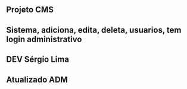 ## Projeto CMS
## Sistema, adiciona, edita, deleta, usuarios, tem login administrativo
## DEV Sérgio Lima
## Atualizado ADM
